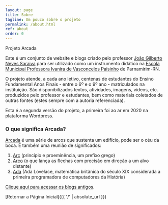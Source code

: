 ```yaml
---
layout: page
title: Sobre
tagline: Um pouco sobre o projeto
permalink: /about.html
ref: about
order: 0
---
```


Projeto Arcada

Este é um conjunto de website e blogs criado pelo professor [João Gilberto Neves Saraiva](https://0jonjo.github.io/0jonjo/) para ser utilizado como um instrumento didático na [Escola Municipal Professora Ivanira de Vasconcelos Paisinho](https://parnamirim.rn.gov.br/newsItem.jsp?p=7449) de Parnamirim-RN. 

O projeto atende, a cada ano letivo, centenas de estudantes do Ensino Fundamental Anos Finais - entre o 6º e o 9º ano - matriculados na instituição. São disponibilizados textos, atividades, imagens, vídeos, etc. produzidos pelo professor e estudantes, bem como materiais coletados de outras fontes (estes sempre com a autoria referenciada).

Esta é a segunda versão do projeto, a primeira foi ao ar em 2020 na plataforma Wordpress. 

### O que significa Arcada?

[Arcada](https://dicionario.priberam.org/arcada) é uma série de arcos que sustenta um edifício, pode ser o céu da boca. É também uma reunião de significados:
 
1. [Arc](http://www.educacional.com.br/upload/blogSite/5094/5094442/9140/PREFIXOS%20GREGOS%20E%20LATINOS.pdf) (princípio e proeminência, um prefixo grego) 
2. [Arco](https://dicionario.priberam.org/arco) (o que lança as flechas com precisão em direção a um alvo distante) 
3. [Ada](https://pt.wikipedia.org/wiki/Ada_Lovelace) (Ada Lovelace, matemática britânica do século XIX considerada a primeira programadora de computadores da História)


[Clique aqui para acessar os blogs antigos]().

[Retornar a Página Inicial]({{ '/' | absolute_url }})
